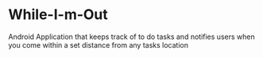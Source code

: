 While-I-m-Out
=============

Android Application that keeps track of to do tasks and notifies users when you come within a set distance from any tasks location